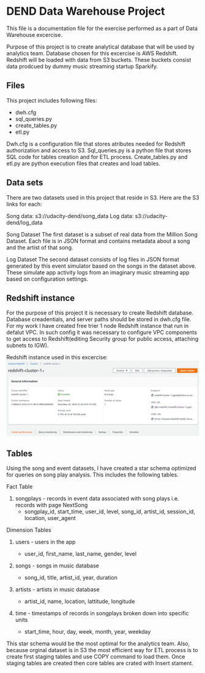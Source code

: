 # DEND Data Warehouse Project
This file is a documentation file for the exercise performed as a part of Data Warehouse excercise.

Purpose of this project is to create analytical database that will be used by analytics team. Database chosen for this excercise is AWS Redshift. Redshift will be loaded with data from S3 buckets. These buckets consist data prodcued by dummy music streaming startup Sparkify.


## Files
This project includes following files:
 - dwh.cfg 
 - sql_queries.py 
 - create_tables.py
 - etl.py
 
Dwh.cfg is a configuration file that stores atributes needed for Redshift authorization and access to S3.
Sql_queries.py is a python file that stores SQL code for tables creation and for ETL process.
Create_tables.py and etl.py are python execution files that creates and load tables.


## Data sets
There are two datasets used in this project that reside in S3. Here are the S3 links for each:

Song data: s3://udacity-dend/song_data
Log data: s3://udacity-dend/log_data

Song Dataset
The first dataset is a subset of real data from the Million Song Dataset. Each file is in JSON format and contains metadata about a song and the artist of that song. 

Log Dataset
The second dataset consists of log files in JSON format generated by this event simulator based on the songs in the dataset above. These simulate app activity logs from an imaginary music streaming app based on configuration settings.

## Redshift instance
For the purpose of this project it is necessary to create Redshift database. Database creadentials, and server paths should be stored in dwh.cfg file. For my work I have created free trier 1 node Redshift instance that run in defalut VPC. In such config it was necessary to configure VPC components to get access to Redshift(editing Security group for public access, attaching subnets to IGW). 

Redshift instance used in this excercise:
![alt text](https://github.com/matpl2/DEND_Datawarehouse/blob/main/picts/redshift.png)

## Tables
Using the song and event datasets, I have created a star schema optimized for queries on song play analysis. This includes the following tables.

Fact Table
1. songplays - records in event data associated with song plays i.e. records with page NextSong
   * songplay_id, start_time, user_id, level, song_id, artist_id, session_id, location, user_agent
   
Dimension Tables
1. users - users in the app
   * user_id, first_name, last_name, gender, level
   
2. songs - songs in music database
   * song_id, title, artist_id, year, duration
   
3. artists - artists in music database
    * artist_id, name, location, lattitude, longitude
    
4. time - timestamps of records in songplays broken down into specific units
    * start_time, hour, day, week, month, year, weekday
    

This star schema would be the most optimal for the analytics team. Also, because orginal dataset is in S3 the most efficient way for ETL process is to create first staging tables and use COPY command to load them. Once staging tables are created then core tables are crated with Insert stament.


